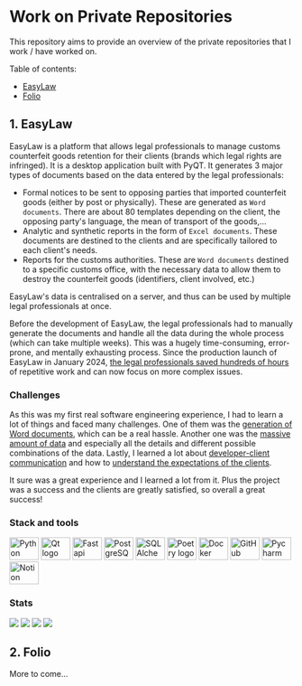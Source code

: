 # Work on Private Repositories

This repository aims to provide an overview of the private repositories that I work / have worked on.

Table of contents:

- [EasyLaw](#1-easylaw)
- [Folio](#2-folio)

## 1. EasyLaw

EasyLaw is a platform that allows legal professionals to manage customs counterfeit goods retention for their clients (brands which legal rights are infringed). It is a desktop application built with PyQT. It generates 3 major types of documents based on the data entered by the legal professionals:


- Formal notices to be sent to opposing parties that imported counterfeit goods (either by post or physically). These are generated as `Word documents`. There are about 80 templates depending on the client, the opposing party's language, the mean of transport of the goods,...
- Analytic and synthetic reports in the form of `Excel documents`. These documents are destined to the clients and are specifically tailored to each client's needs.
- Reports for the customs authorities. These are `Word documents` destined to a specific customs office, with the necessary data to allow them to destroy the counterfeit goods (identifiers, client involved, etc.)

EasyLaw's data is centralised on a server, and thus can be used by multiple legal professionals at once.

Before the development of EasyLaw, the legal professionals had to manually generate the documents and handle all the data during the whole process (which can take multiple weeks). This was a hugely time-consuming, error-prone, and mentally exhausting process. Since the production launch of EasyLaw in January 2024, <u>the legal professionals saved hundreds of hours</u> of repetitive work and can now focus on more complex issues.


### Challenges

As this was my first real software engineering experience, I had to learn a lot of things and faced many challenges. One of them was the <u>generation of Word documents</u>, which can be a real hassle. Another one was the <u>massive amount of data</u> and especially all the details and different possible combinations of the data. Lastly, I learned a lot about <u>developer-client communication</u> and how to <u>understand the expectations of the clients</u>.




It sure was a great experience and I learned a lot from it. Plus the project was a success and the clients are greatly satisfied, so overall a great success!


### Stack and tools


<div>
<img src="https://cdn.jsdelivr.net/gh/devicons/devicon@latest/icons/python/python-original.svg" height="40" width="52" title="Python" alt="Python logo" />
<img src="https://cdn.jsdelivr.net/gh/devicons/devicon@latest/icons/qt/qt-original.svg" height="40" width="52" title="PyQT" alt ="Qt logo" />
<img src="https://cdn.jsdelivr.net/gh/devicons/devicon@latest/icons/fastapi/fastapi-original.svg" height="40" width="52" title="FastAPI" alt ="Fastapi logo" />
<img src="https://cdn.jsdelivr.net/gh/devicons/devicon@latest/icons/postgresql/postgresql-original.svg" height="40" width="52" title="PostgreSQL" alt ="PostgreSQL logo" />
<img src="https://cdn.jsdelivr.net/gh/devicons/devicon@latest/icons/sqlalchemy/sqlalchemy-original.svg" height="40" width="52" title="SQLAlchemy" alt ="SQLAlchemy logo" />


<img src="https://cdn.jsdelivr.net/gh/devicons/devicon@latest/icons/poetry/poetry-original.svg" height="40" width="52" title="Poetry for Python" alt ="Poetry logo" />
<img src="https://cdn.jsdelivr.net/gh/devicons/devicon@latest/icons/docker/docker-original.svg" height="40" width="52" title="Docker" alt ="Docker logo" />
<img src="https://cdn.jsdelivr.net/gh/devicons/devicon@latest/icons/github/github-original.svg" height="40" width="52" title="GitHub" alt ="GitHub logo" />
<img src="https://cdn.jsdelivr.net/gh/devicons/devicon@latest/icons/pycharm/pycharm-original.svg" height="40" width="52" title="JetBrains Pycharm" alt ="Pycharm logo" />
<img src="https://cdn.jsdelivr.net/gh/devicons/devicon@latest/icons/notion/notion-original.svg" height="40" width="52" title="Notion" alt ="Notion logo" />


</div>

### Stats

<img src="https://img.shields.io/badge/Hours-~450-blue?style=flat&color=%232fb4b6&labelColor=%231b708a" />
<img src="https://img.shields.io/badge/Lines of code-~11000-blue?style=flat&color=%232fb4b6&labelColor=%231b708a" />

<img src="https://img.shields.io/badge/Start date-2023--08--04-blue?style=flat&color=%232fb4b6&labelColor=%231b708a" />
<img src="https://img.shields.io/badge/End date----blue?style=flat&color=%232fb4b6&labelColor=%231b708a" />


<br>

## 2. Folio

More to come...
